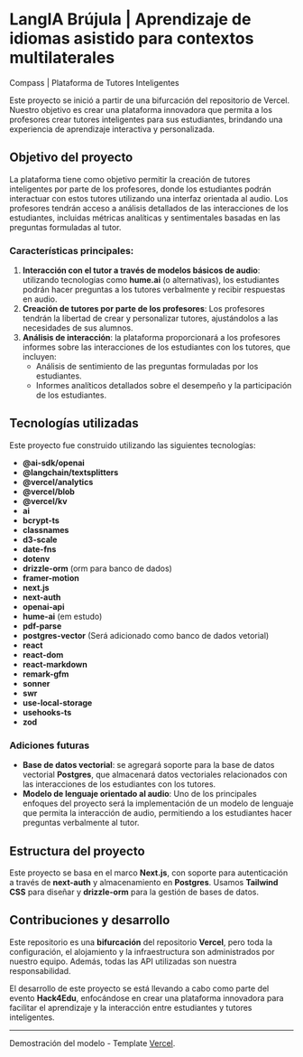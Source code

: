 # LangIA Brújula | Aprendizaje de idiomas asistido para contextos multilaterales

Compass | Plataforma de Tutores Inteligentes

Este proyecto se inició a partir de una bifurcación del repositorio de Vercel. Nuestro objetivo es crear una plataforma innovadora que permita a los profesores crear tutores inteligentes para sus estudiantes, brindando una experiencia de aprendizaje interactiva y personalizada.

## Objetivo del proyecto

La plataforma tiene como objetivo permitir la creación de tutores inteligentes por parte de los profesores, donde los estudiantes podrán interactuar con estos tutores utilizando una interfaz orientada al audio. Los profesores tendrán acceso a análisis detallados de las interacciones de los estudiantes, incluidas métricas analíticas y sentimentales basadas en las preguntas formuladas al tutor.

### Características principales:

1. **Interacción con el tutor a través de modelos básicos de audio**: utilizando tecnologías como **hume.ai** (o alternativas), los estudiantes podrán hacer preguntas a los tutores verbalmente y recibir respuestas en audio.
2. **Creación de tutores por parte de los profesores**: Los profesores tendrán la libertad de crear y personalizar tutores, ajustándolos a las necesidades de sus alumnos.
3. **Análisis de interacción**: la plataforma proporcionará a los profesores informes sobre las interacciones de los estudiantes con los tutores, que incluyen:
   - Análisis de sentimiento de las preguntas formuladas por los estudiantes.
   - Informes analíticos detallados sobre el desempeño y la participación de los estudiantes.

## Tecnologías utilizadas

Este proyecto fue construido utilizando las siguientes tecnologías:

- **@ai-sdk/openai**
- **@langchain/textsplitters**
- **@vercel/analytics**
- **@vercel/blob**
- **@vercel/kv**
- **ai**
- **bcrypt-ts**
- **classnames**
- **d3-scale**
- **date-fns**
- **dotenv**
- **drizzle-orm** (orm para banco de dados)
- **framer-motion**
- **next.js**
- **next-auth**
- **openai-api**
- **hume-ai** (em estudo)
- **pdf-parse**
- **postgres-vector** (Será adicionado como banco de dados vetorial)
- **react**
- **react-dom**
- **react-markdown**
- **remark-gfm**
- **sonner**
- **swr**
- **use-local-storage**
- **usehooks-ts**
- **zod**

### Adiciones futuras

- **Base de datos vectorial**: se agregará soporte para la base de datos vectorial **Postgres**, que almacenará datos vectoriales relacionados con las interacciones de los estudiantes con los tutores.
- **Modelo de lenguaje orientado al audio**: Uno de los principales enfoques del proyecto será la implementación de un modelo de lenguaje que permita la interacción de audio, permitiendo a los estudiantes hacer preguntas verbalmente al tutor.

## Estructura del proyecto

Este proyecto se basa en el marco **Next.js**, con soporte para autenticación a través de **next-auth** y almacenamiento en **Postgres**. Usamos **Tailwind CSS** para diseñar y **drizzle-orm** para la gestión de bases de datos.

## Contribuciones y desarrollo

Este repositorio es una **bifurcación** del repositorio **Vercel**, pero toda la configuración, el alojamiento y la infraestructura son administrados por nuestro equipo. Además, todas las API utilizadas son nuestra responsabilidad.

El desarrollo de este proyecto se está llevando a cabo como parte del evento **Hack4Edu**, enfocándose en crear una plataforma innovadora para facilitar el aprendizaje y la interacción entre estudiantes y tutores inteligentes.

---

Demostración del modelo - Template [Vercel](https://vercel.com/templates/next.js/ai-sdk-internal-knowledge-base).
